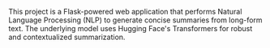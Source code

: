 This project is a Flask-powered web application that performs Natural Language Processing (NLP) to generate concise summaries from long-form text. The underlying model uses Hugging Face's Transformers for robust and contextualized summarization.
